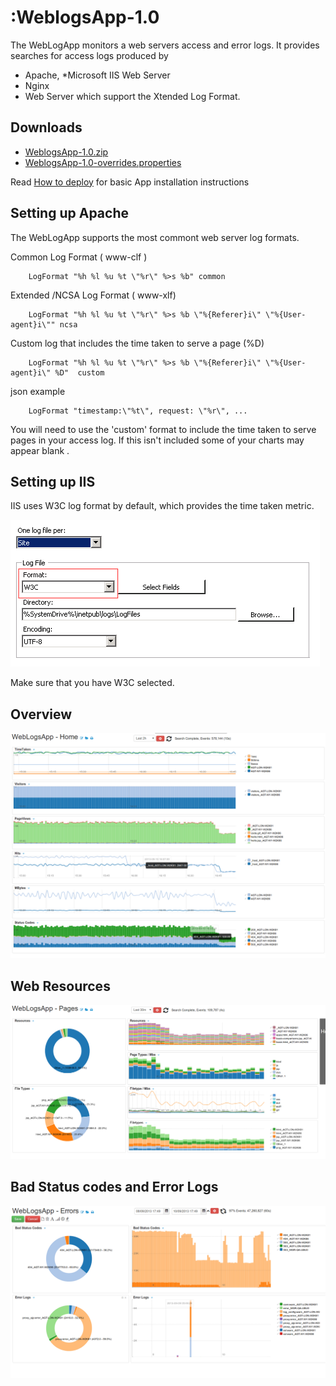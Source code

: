 :WeblogsApp-1.0
===========

The WebLogApp monitors a web servers access and error logs. It provides searches for access logs produced by 

 * Apache, 
 *Microsoft IIS Web Server 
 * Nginx
 * Web Server which support the Xtended Log Format. 

## Downloads 

 * [WeblogsApp-1.0.zip](https://github.com/logscape/unixapp/raw/master/dist/WeblogsApp-1.0.zip)
 * [WeblogsApp-1.0-overrides.properties](https://www.google.com)


Read [How to deploy](http://logscape.github.io/deploy.html) for basic App installation instructions


## Setting up Apache 
The WebLogApp supports the most commont web server log formats.

 Common Log Format  ( www-clf ) 

        LogFormat "%h %l %u %t \"%r\" %>s %b" common

 Extended /NCSA Log Format ( www-xlf) 

        LogFormat "%h %l %u %t \"%r\" %>s %b \"%{Referer}i\" \"%{User-agent}i\"" ncsa

 Custom log that includes the time taken to serve a page (%D) 

        LogFormat "%h %l %u %t \"%r\" %>s %b \"%{Referer}i\" \"%{User-agent}i\" %D"  custom

 json example

        LogFormat "timestamp:\"%t\", request: \"%r\", ...



You will need to use the 'custom' format to include the time taken to serve pages in your access log. If this isn't included some of your charts may appear blank . 

## Setting up IIS 

IIS uses W3C log format by default, which provides the time taken metric. 

 ![IIS Logging Config](docs/images/iis-logging.png) 

Make sure that you have W3C selected. 

## Overview

 ![](docs/images/iis-overview.png)


## Web  Resources 

 ![](docs/images/iis-resources.png) 



## Bad Status codes and Error Logs 

 ![](docs/images/iis-errors.png) 


